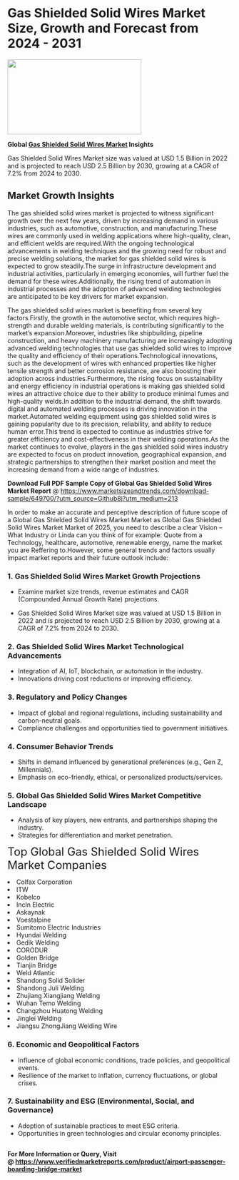 <H1>Gas Shielded Solid Wires Market Size, Growth and Forecast from 2024 - 2031</H1><img class="aligncenter size-medium wp-image-584254" src="https://thirdeyenews.in/wp-content/uploads/2024/09/Global-Market-Research-300x168.jpeg" alt="" width="300" height="168" /><p><strong>Global&nbsp;<a href="https://www.marketsizeandtrends.com/download-sample/649700/?utm_source=Github8j?utm_medium=213">Gas Shielded Solid Wires Market</a> Insights</strong></p><p>Gas Shielded Solid Wires Market size was valued at USD 1.5 Billion in 2022 and is projected to reach USD 2.5 Billion by 2030, growing at a CAGR of 7.2% from 2024 to 2030.</p><p><h2>Market Growth Insights</h2> <p>The gas shielded solid wires market is projected to witness significant growth over the next few years, driven by increasing demand in various industries, such as automotive, construction, and manufacturing.These wires are commonly used in welding applications where high-quality, clean, and efficient welds are required.With the ongoing technological advancements in welding techniques and the growing need for robust and precise welding solutions, the market for gas shielded solid wires is expected to grow steadily.The surge in infrastructure development and industrial activities, particularly in emerging economies, will further fuel the demand for these wires.Additionally, the rising trend of automation in industrial processes and the adoption of advanced welding technologies are anticipated to be key drivers for market expansion.</p> <p>The gas shielded solid wires market is benefiting from several key factors.Firstly, the growth in the automotive sector, which requires high-strength and durable welding materials, is contributing significantly to the market’s expansion.Moreover, industries like shipbuilding, pipeline construction, and heavy machinery manufacturing are increasingly adopting advanced welding technologies that use gas shielded solid wires to improve the quality and efficiency of their operations.Technological innovations, such as the development of wires with enhanced properties like higher tensile strength and better corrosion resistance, are also boosting their adoption across industries.Furthermore, the rising focus on sustainability and energy efficiency in industrial operations is making gas shielded solid wires an attractive choice due to their ability to produce minimal fumes and high-quality welds.In addition to the industrial demand, the shift towards digital and automated welding processes is driving innovation in the market.Automated welding equipment using gas shielded solid wires is gaining popularity due to its precision, reliability, and ability to reduce human error.This trend is expected to continue as industries strive for greater efficiency and cost-effectiveness in their welding operations.As the market continues to evolve, players in the gas shielded solid wires industry are expected to focus on product innovation, geographical expansion, and strategic partnerships to strengthen their market position and meet the increasing demand from a wide range of industries.<p><span class=""><strong>Download Full PDF Sample Copy of Global Gas Shielded Solid Wires Market Report</strong> @ <a href="https://www.marketsizeandtrends.com/download-sample/649700/?utm_source=Github8j?utm_medium=213" target="_blank">https://www.marketsizeandtrends.com/download-sample/649700/?utm_source=Github8j?utm_medium=213</a></span></p><p>In order to make an accurate and perceptive description of future scope of a Global&nbsp;Gas Shielded Solid Wires Market Market as Global&nbsp;Gas Shielded Solid Wires Market Market of 2025, you need to describe a clear Vision &ndash; What Industry or Linda can you think of for example: Quote from a Technology, healthcare, automotive, renewable energy, name the market you are Reffering to.However, some general trends and factors usually impact market reports and their future outlook include:</p><h3>1.&nbsp;<strong>Gas Shielded Solid Wires Market Growth Projections</strong></h3><ul><li>Examine market size trends, revenue estimates and CAGR (Compounded Annual Growth Rate) projections.</li><li><p>Gas Shielded Solid Wires Market size was valued at USD 1.5 Billion in 2022 and is projected to reach USD 2.5 Billion by 2030, growing at a CAGR of 7.2% from 2024 to 2030.</p></li></ul><h3>2.&nbsp;<strong>Gas Shielded Solid Wires Market Technological Advancements</strong></h3><ul><li>Integration of AI, IoT, blockchain, or automation in the industry.</li><li>Innovations driving cost reductions or improving efficiency.</li></ul><h3>3.&nbsp;<strong>Regulatory and Policy Changes</strong></h3><ul><li>Impact of global and regional regulations, including sustainability and carbon-neutral goals.</li><li>Compliance challenges and opportunities tied to government initiatives.</li></ul><h3>4.&nbsp;<strong>Consumer Behavior Trends</strong></h3><ul><li>Shifts in demand influenced by generational preferences (e.g., Gen Z, Millennials).</li><li>Emphasis on eco-friendly, ethical, or personalized products/services.</li></ul><h3>5.&nbsp;<strong>Global Gas Shielded Solid Wires Market Competitive Landscape</strong></h3><ul><li>Analysis of key players, new entrants, and partnerships shaping the industry.</li><li>Strategies for differentiation and market penetration.</li></ul><p data-pm-slice="1 1 []"><span style="color: inherit; font-family: inherit; font-size: 25px;">Top Global Gas Shielded Solid Wires Market Companies</span></p><div class="" data-test-id=""><p><li>Colfax Corporation</li><li> ITW</li><li> Kobelco</li><li> Incln Electric</li><li> Askaynak</li><li> Voestalpine</li><li> Sumitomo Electric Industries</li><li> Hyundai Welding</li><li> Gedik Welding</li><li> CORODUR</li><li> Golden Bridge</li><li> Tianjin Bridge</li><li> Weld Atlantic</li><li> Shandong Solid Solider</li><li> Shandong Juli Welding</li><li> Zhujiang Xiangjiang Welding</li><li> Wuhan Temo Welding</li><li> Changzhou Huatong Welding</li><li> Jinglei Welding</li><li> Jiangsu ZhongJiang Welding Wire</li></p></div><h3>6.&nbsp;<strong>Economic and Geopolitical Factors</strong></h3><ul><li>Influence of global economic conditions, trade policies, and geopolitical events.</li><li>Resilience of the market to inflation, currency fluctuations, or global crises.</li></ul><h3>7.&nbsp;<strong>Sustainability and ESG (Environmental, Social, and Governance)</strong></h3><ul><li>Adoption of sustainable practices to meet ESG criteria.</li><li>Opportunities in green technologies and circular economy principles.</li></ul><h2><strong style="font-size: 14px;">For More Information or Query, Visit @&nbsp;</strong><a style="background-color: #ffffff; font-size: 14px;" href="https://www.marketsizeandtrends.com/report/gas-shielded-solid-wires-market/" target="_blank">https://www.verifiedmarketreports.com/product/airport-passenger-boarding-bridge-market</a></h2>